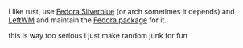 I like rust, use [Fedora Silverblue](https://silverblue.fedoraproject.org/) (or arch sometimes it depends) and [LeftWM](https://github.com/leftwm/leftwm) and maintain the [Fedora package](https://copr.fedorainfracloud.org/coprs/th3-s4lm0n/leftwm/) for it.

this is way too serious i just make random junk for fun 
